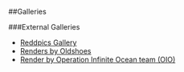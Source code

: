 ##Galleries

###External Galleries  

* [Reddpics Gallery][0]  
* [Renders by Oldshoes][1]  
* [Render by Operation Infinite Ocean team (OIO)][2]  


[0]:http://reddpics.com/r/chunky
[1]:http://oldshoes.tumblr.com/tagged/llbit
[2]:http://www.minecraftforum.net/topic/1301576-operationinfinite-ocean-%E3%80%90news-previews%E3%80%91/